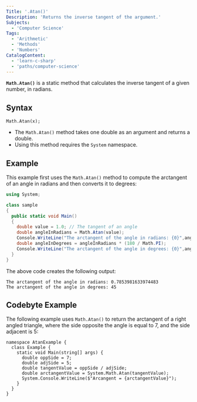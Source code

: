 ```yaml
---
Title: '.Atan()'
Description: 'Returns the inverse tangent of the argument.'
Subjects:
  - 'Computer Science'
Tags:
  - 'Arithmetic'
  - 'Methods'
  - 'Numbers'
CatalogContent:
  - 'learn-c-sharp'
  - 'paths/computer-science'
---
```


**`Math.Atan()`** is a static method that calculates the inverse tangent of a given number, in radians.

## Syntax

```pseudo
Math.Atan(x);
```

- The `Math.Atan()` method takes one double as an argument and returns a double.
- Using this method requires the `System` namespace.

## Example

This example first uses the `Math.Atan()` method to compute the arctangent of an angle in radians and then converts it to degrees:

```cs
using System;

class sample
{
  public static void Main()
  {
    double value = 1.0; // The tangent of an angle
    double angleInRadians = Math.Atan(value);
    Console.WriteLine("The arctangent of the angle in radians: {0}",angleInRadians);
    double angleInDegrees = angleInRadians * (180 / Math.PI);
    Console.WriteLine("The arctangent of the angle in degrees: {0}",angleInDegrees);
  }
}
```

The above code creates the following output:

```shell
The arctangent of the angle in radians: 0.7853981633974483
The arctangent of the angle in degrees: 45
```

## Codebyte Example

The following example uses `Math.Atan()` to return the arctangent of a right angled triangle, where the side opposite the angle is equal to 7, and the side adjacent is 5:

```codebyte/csharp
namespace AtanExample {
  class Example {
    static void Main(string[] args) {
      double oppSide = 7;
      double adjSide = 5;
      double tangentValue = oppSide / adjSide;
      double arctangentValue = System.Math.Atan(tangentValue);
      System.Console.WriteLine($"Arcangent = {arctangentValue}");
    }
  }
}
```

